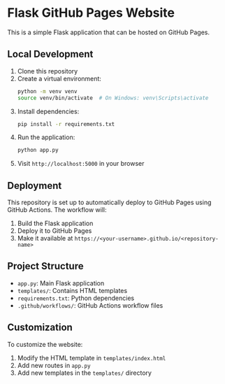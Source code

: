 # Flask GitHub Pages Website

This is a simple Flask application that can be hosted on GitHub Pages.

## Local Development

1. Clone this repository
2. Create a virtual environment:
   ```bash
   python -m venv venv
   source venv/bin/activate  # On Windows: venv\Scripts\activate
   ```
3. Install dependencies:
   ```bash
   pip install -r requirements.txt
   ```
4. Run the application:
   ```bash
   python app.py
   ```
5. Visit `http://localhost:5000` in your browser

## Deployment

This repository is set up to automatically deploy to GitHub Pages using GitHub Actions. The workflow will:

1. Build the Flask application
2. Deploy it to GitHub Pages
3. Make it available at `https://<your-username>.github.io/<repository-name>`

## Project Structure

- `app.py`: Main Flask application
- `templates/`: Contains HTML templates
- `requirements.txt`: Python dependencies
- `.github/workflows/`: GitHub Actions workflow files

## Customization

To customize the website:

1. Modify the HTML template in `templates/index.html`
2. Add new routes in `app.py`
3. Add new templates in the `templates/` directory 